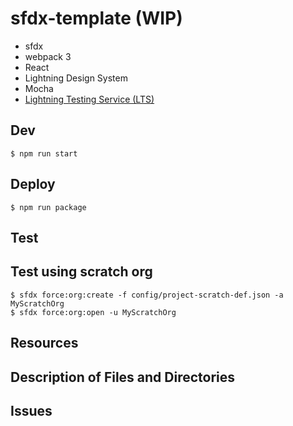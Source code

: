 # sfdx-template (WIP)

- sfdx
- webpack 3
- React
- Lightning Design System
- Mocha
- [Lightning Testing Service (LTS)](https://github.com/forcedotcom/LightningTestingService)

## Dev

```
$ npm run start
```

## Deploy

```
$ npm run package
```

## Test

## Test using scratch org

```
$ sfdx force:org:create -f config/project-scratch-def.json -a MyScratchOrg
$ sfdx force:org:open -u MyScratchOrg
```


## Resources


## Description of Files and Directories


## Issues

